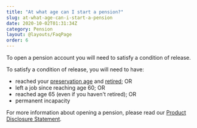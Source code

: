 ```yaml
---
title: "At what age can I start a pension?"
slug: at-what-age-can-i-start-a-pension
date: 2020-10-02T01:31:34Z
category: Pension
layout: @layouts/FaqPage
order: 6
---
```


To open a pension account you will need to satisfy a condition of release.

To satisfy a condition of release, you will need to have:

- reached your [preservation age](https://www.ato.gov.au/super/self-managed-super-funds/paying-benefits/preservation-of-super/#preservationage) and [retired](https://www.ato.gov.au/Super/Self-managed-super-funds/Paying-benefits/Conditions-of-release/#Retirementundersuperlaws); OR
- left a job since reaching age 60; OR
- reached age 65 (even if you haven't retired); OR
- permanent incapacity

For more information about opening a pension, please read our [Product Disclosure Statement](https://www.futuresuper.com.au/pppds).
